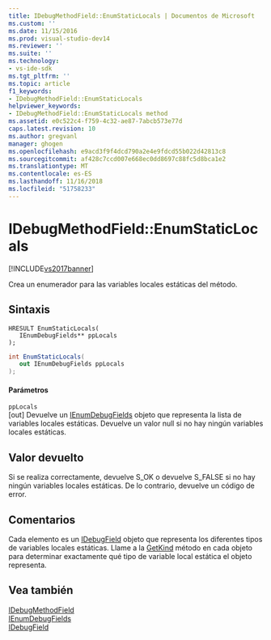 ```yaml
---
title: IDebugMethodField::EnumStaticLocals | Documentos de Microsoft
ms.custom: ''
ms.date: 11/15/2016
ms.prod: visual-studio-dev14
ms.reviewer: ''
ms.suite: ''
ms.technology:
- vs-ide-sdk
ms.tgt_pltfrm: ''
ms.topic: article
f1_keywords:
- IDebugMethodField::EnumStaticLocals
helpviewer_keywords:
- IDebugMethodField::EnumStaticLocals method
ms.assetid: e0c522c4-f759-4c32-ae87-7abcb573e77d
caps.latest.revision: 10
ms.author: gregvanl
manager: ghogen
ms.openlocfilehash: e9acd3f9f4dcd790a2e4e9fdcd55b022d42813c8
ms.sourcegitcommit: af428c7ccd007e668ec0dd8697c88fc5d8bca1e2
ms.translationtype: MT
ms.contentlocale: es-ES
ms.lasthandoff: 11/16/2018
ms.locfileid: "51758233"
---
```

# <a name="idebugmethodfieldenumstaticlocals"></a>IDebugMethodField::EnumStaticLocals
[!INCLUDE[vs2017banner](../../../includes/vs2017banner.md)]

Crea un enumerador para las variables locales estáticas del método.  
  
## <a name="syntax"></a>Sintaxis  
  
```cpp#  
HRESULT EnumStaticLocals(   
   IEnumDebugFields** ppLocals  
);  
```  
  
```csharp  
int EnumStaticLocals(  
   out IEnumDebugFields ppLocals  
);  
```  
  
#### <a name="parameters"></a>Parámetros  
 `ppLocals`  
 [out] Devuelve un [IEnumDebugFields](../../../extensibility/debugger/reference/ienumdebugfields.md) objeto que representa la lista de variables locales estáticas. Devuelve un valor null si no hay ningún variables locales estáticas.  
  
## <a name="return-value"></a>Valor devuelto  
 Si se realiza correctamente, devuelve S_OK o devuelve S_FALSE si no hay ningún variables locales estáticas. De lo contrario, devuelve un código de error.  
  
## <a name="remarks"></a>Comentarios  
 Cada elemento es un [IDebugField](../../../extensibility/debugger/reference/idebugfield.md) objeto que representa los diferentes tipos de variables locales estáticas. Llame a la [GetKind](../../../extensibility/debugger/reference/idebugfield-getkind.md) método en cada objeto para determinar exactamente qué tipo de variable local estática el objeto representa.  
  
## <a name="see-also"></a>Vea también  
 [IDebugMethodField](../../../extensibility/debugger/reference/idebugmethodfield.md)   
 [IEnumDebugFields](../../../extensibility/debugger/reference/ienumdebugfields.md)   
 [IDebugField](../../../extensibility/debugger/reference/idebugfield.md)

